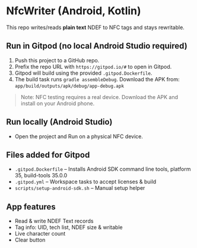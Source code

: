 # NfcWriter (Android, Kotlin)

This repo writes/reads **plain text** NDEF to NFC tags and stays rewritable.

## Run in Gitpod (no local Android Studio required)

1. Push this project to a GitHub repo.
2. Prefix the repo URL with `https://gitpod.io/#` to open in Gitpod.
3. Gitpod will build using the provided `.gitpod.Dockerfile`.
4. The build task runs `gradle assembleDebug`. Download the APK from:
   `app/build/outputs/apk/debug/app-debug.apk`

> Note: NFC testing requires a real device. Download the APK and install on your Android phone.

## Run locally (Android Studio)
- Open the project and Run on a physical NFC device.

## Files added for Gitpod
- `.gitpod.Dockerfile` – Installs Android SDK command line tools, platform 35, build-tools 35.0.0
- `.gitpod.yml` – Workspace tasks to accept licenses & build
- `scripts/setup-android-sdk.sh` – Manual setup helper

## App features
- Read & write NDEF Text records
- Tag info: UID, tech list, NDEF size & writable
- Live character count
- Clear button
